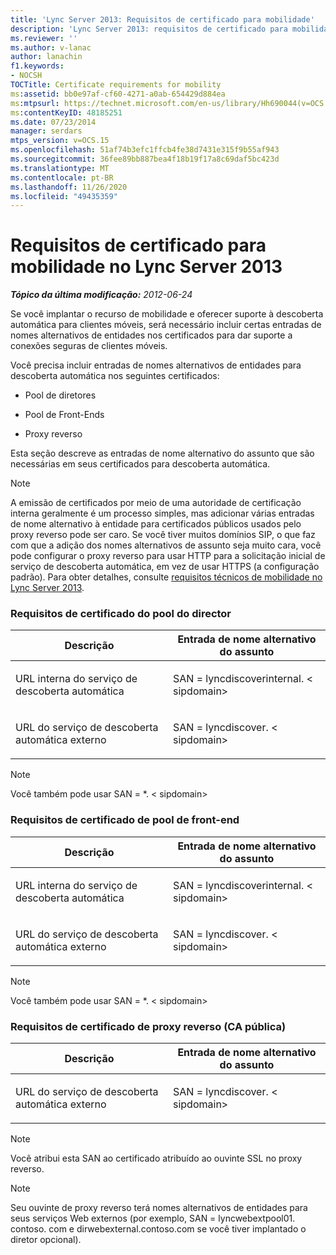 ```yaml
---
title: 'Lync Server 2013: Requisitos de certificado para mobilidade'
description: 'Lync Server 2013: requisitos de certificado para mobilidade.'
ms.reviewer: ''
ms.author: v-lanac
author: lanachin
f1.keywords:
- NOCSH
TOCTitle: Certificate requirements for mobility
ms:assetid: bb0e97af-cf60-4271-a0ab-654429d884ea
ms:mtpsurl: https://technet.microsoft.com/en-us/library/Hh690044(v=OCS.15)
ms:contentKeyID: 48185251
ms.date: 07/23/2014
manager: serdars
mtps_version: v=OCS.15
ms.openlocfilehash: 51af74b3efc1ffcb4fe38d7431e315f9b55af943
ms.sourcegitcommit: 36fee89bb887bea4f18b19f17a8c69daf5bc423d
ms.translationtype: MT
ms.contentlocale: pt-BR
ms.lasthandoff: 11/26/2020
ms.locfileid: "49435359"
---
```

# <a name="certificate-requirements-for-mobility-in-lync-server-2013"></a>Requisitos de certificado para mobilidade no Lync Server 2013

<div data-xmlns="http://www.w3.org/1999/xhtml">

<div class="topic" data-xmlns="http://www.w3.org/1999/xhtml" data-msxsl="urn:schemas-microsoft-com:xslt" data-cs="https://msdn.microsoft.com/">

<div data-asp="https://msdn2.microsoft.com/asp">



</div>

<div id="mainSection">

<div id="mainBody">

<span> </span>

_**Tópico da última modificação:** 2012-06-24_

Se você implantar o recurso de mobilidade e oferecer suporte à descoberta automática para clientes móveis, será necessário incluir certas entradas de nomes alternativos de entidades nos certificados para dar suporte a conexões seguras de clientes móveis.

Você precisa incluir entradas de nomes alternativos de entidades para descoberta automática nos seguintes certificados:

  - Pool de diretores

  - Pool de Front-Ends

  - Proxy reverso

Esta seção descreve as entradas de nome alternativo do assunto que são necessárias em seus certificados para descoberta automática.

<div>


> [!NOTE]  
> A emissão de certificados por meio de uma autoridade de certificação interna geralmente é um processo simples, mas adicionar várias entradas de nome alternativo à entidade para certificados públicos usados pelo proxy reverso pode ser caro. Se você tiver muitos domínios SIP, o que faz com que a adição dos nomes alternativos de assunto seja muito cara, você pode configurar o proxy reverso para usar HTTP para a solicitação inicial de serviço de descoberta automática, em vez de usar HTTPS (a configuração padrão). Para obter detalhes, consulte <A href="lync-server-2013-technical-requirements-for-mobility.md">requisitos técnicos de mobilidade no Lync Server 2013</A>.



</div>

### <a name="director-pool-certificate-requirements"></a>Requisitos de certificado do pool do director

<table>
<colgroup>
<col style="width: 50%" />
<col style="width: 50%" />
</colgroup>
<thead>
<tr class="header">
<th>Descrição</th>
<th>Entrada de nome alternativo do assunto</th>
</tr>
</thead>
<tbody>
<tr class="odd">
<td><p>URL interna do serviço de descoberta automática</p></td>
<td><p>SAN = lyncdiscoverinternal. &lt; sipdomain&gt;</p></td>
</tr>
<tr class="even">
<td><p>URL do serviço de descoberta automática externo</p></td>
<td><p>SAN = lyncdiscover. &lt; sipdomain&gt;</p></td>
</tr>
</tbody>
</table>


<div>


> [!NOTE]  
> Você também pode usar SAN = *. &lt; sipdomain&gt;



</div>

### <a name="front-end-pool-certificate-requirements"></a>Requisitos de certificado de pool de front-end

<table>
<colgroup>
<col style="width: 50%" />
<col style="width: 50%" />
</colgroup>
<thead>
<tr class="header">
<th>Descrição</th>
<th>Entrada de nome alternativo do assunto</th>
</tr>
</thead>
<tbody>
<tr class="odd">
<td><p>URL interna do serviço de descoberta automática</p></td>
<td><p>SAN = lyncdiscoverinternal. &lt; sipdomain&gt;</p></td>
</tr>
<tr class="even">
<td><p>URL do serviço de descoberta automática externo</p></td>
<td><p>SAN = lyncdiscover. &lt; sipdomain&gt;</p></td>
</tr>
</tbody>
</table>


<div>


> [!NOTE]  
> Você também pode usar SAN = *. &lt; sipdomain&gt;



</div>

### <a name="reverse-proxy-public-ca-certificate-requirements"></a>Requisitos de certificado de proxy reverso (CA pública)

<table>
<colgroup>
<col style="width: 50%" />
<col style="width: 50%" />
</colgroup>
<thead>
<tr class="header">
<th>Descrição</th>
<th>Entrada de nome alternativo do assunto</th>
</tr>
</thead>
<tbody>
<tr class="odd">
<td><p>URL do serviço de descoberta automática externo</p></td>
<td><p>SAN = lyncdiscover. &lt; sipdomain&gt;</p></td>
</tr>
</tbody>
</table>


<div>


> [!NOTE]  
> Você atribui esta SAN ao certificado atribuído ao ouvinte SSL no proxy reverso.



</div>

<div>


> [!NOTE]  
> Seu ouvinte de proxy reverso terá nomes alternativos de entidades para seus serviços Web externos (por exemplo, SAN = lyncwebextpool01. contoso. com e dirwebexternal.contoso.com se você tiver implantado o diretor opcional).



</div>

</div>

<span> </span>

</div>

</div>

</div>

